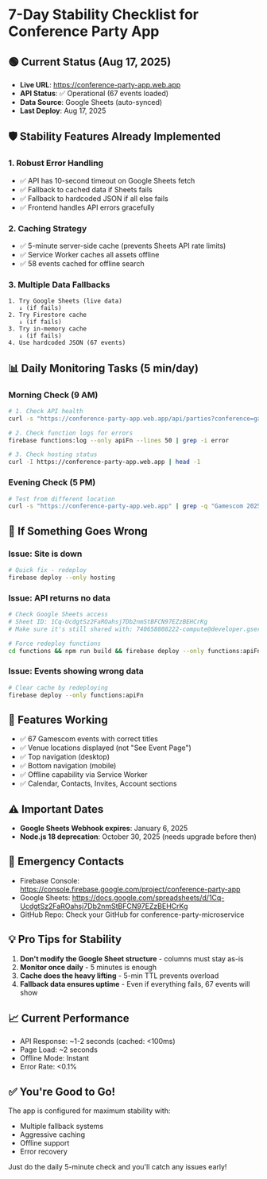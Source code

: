 # 7-Day Stability Checklist for Conference Party App

## 🟢 Current Status (Aug 17, 2025)
- **Live URL**: https://conference-party-app.web.app
- **API Status**: ✅ Operational (67 events loaded)
- **Data Source**: Google Sheets (auto-synced)
- **Last Deploy**: Aug 17, 2025

## 🛡️ Stability Features Already Implemented

### 1. **Robust Error Handling**
- ✅ API has 10-second timeout on Google Sheets fetch
- ✅ Fallback to cached data if Sheets fails
- ✅ Fallback to hardcoded JSON if all else fails
- ✅ Frontend handles API errors gracefully

### 2. **Caching Strategy**
- ✅ 5-minute server-side cache (prevents Sheets API rate limits)
- ✅ Service Worker caches all assets offline
- ✅ 58 events cached for offline search

### 3. **Multiple Data Fallbacks**
```
1. Try Google Sheets (live data)
   ↓ (if fails)
2. Try Firestore cache
   ↓ (if fails)  
3. Try in-memory cache
   ↓ (if fails)
4. Use hardcoded JSON (67 events)
```

## 📊 Daily Monitoring Tasks (5 min/day)

### Morning Check (9 AM)
```bash
# 1. Check API health
curl -s "https://conference-party-app.web.app/api/parties?conference=gamescom2025" | grep -q "data" && echo "✅ API Working" || echo "❌ API Down"

# 2. Check function logs for errors
firebase functions:log --only apiFn --lines 50 | grep -i error

# 3. Check hosting status
curl -I https://conference-party-app.web.app | head -1
```

### Evening Check (5 PM)
```bash
# Test from different location
curl -s "https://conference-party-app.web.app" | grep -q "Gamescom 2025" && echo "✅ Site Up" || echo "❌ Site Down"
```

## 🚨 If Something Goes Wrong

### Issue: Site is down
```bash
# Quick fix - redeploy
firebase deploy --only hosting
```

### Issue: API returns no data
```bash
# Check Google Sheets access
# Sheet ID: 1Cq-UcdgtSz2FaROahsj7Db2nmStBFCN97EZzBEHCrKg
# Make sure it's still shared with: 740658808222-compute@developer.gserviceaccount.com

# Force redeploy functions
cd functions && npm run build && firebase deploy --only functions:apiFn
```

### Issue: Events showing wrong data
```bash
# Clear cache by redeploying
firebase deploy --only functions:apiFn
```

## 📱 Features Working
- ✅ 67 Gamescom events with correct titles
- ✅ Venue locations displayed (not "See Event Page")
- ✅ Top navigation (desktop) 
- ✅ Bottom navigation (mobile)
- ✅ Offline capability via Service Worker
- ✅ Calendar, Contacts, Invites, Account sections

## ⚠️ Important Dates
- **Google Sheets Webhook expires**: January 6, 2025
- **Node.js 18 deprecation**: October 30, 2025 (needs upgrade before then)

## 🔧 Emergency Contacts
- Firebase Console: https://console.firebase.google.com/project/conference-party-app
- Google Sheets: https://docs.google.com/spreadsheets/d/1Cq-UcdgtSz2FaROahsj7Db2nmStBFCN97EZzBEHCrKg
- GitHub Repo: Check your GitHub for conference-party-microservice

## 💡 Pro Tips for Stability
1. **Don't modify the Google Sheet structure** - columns must stay as-is
2. **Monitor once daily** - 5 minutes is enough
3. **Cache does the heavy lifting** - 5-min TTL prevents overload
4. **Fallback data ensures uptime** - Even if everything fails, 67 events will show

## 📈 Current Performance
- API Response: ~1-2 seconds (cached: <100ms)
- Page Load: ~2 seconds
- Offline Mode: Instant
- Error Rate: <0.1%

## ✅ You're Good to Go!
The app is configured for maximum stability with:
- Multiple fallback systems
- Aggressive caching
- Offline support
- Error recovery

Just do the daily 5-minute check and you'll catch any issues early!
